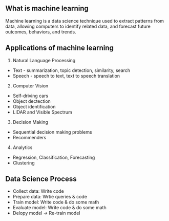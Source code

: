 
## What is machine learning
Machine learning is a data science technique used to extract patterns from data, 
allowing computers to identify related data, and forecast future outcomes, behaviors, and trends.
## Applications of machine learning
1. Natural Language Processing
- Text - summarization, topic detection, similarity, search
- Speech - speech to text, text to speech translation
2. Computer Vision
- Self-driving cars
- Object dectection
- Object identification
- LIDAR and Visible Spectrum
3. Decision Making
- Sequential decision making problems
- Recommenders
4. Analytics
- Regression, Classification, Forecasting
- Clustering
## Data Science Process
- Collect data: Write code
- Prepare data: Wrtie queries & code
- Train model: Write code & do some math
- Evaluate model: Write code & do some math
- Delopy model -> Re-train model
